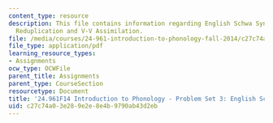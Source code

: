 ```yaml
---
content_type: resource
description: This file contains information regarding English Schwa Syncope / Gbe
  Reduplication and V-V Assimilation.
file: /media/courses/24-961-introduction-to-phonology-fall-2014/c27c74a03e289e2e8e4b9790ab43d2eb_MIT24_961F14_pset3.pdf
file_type: application/pdf
learning_resource_types:
- Assignments
ocw_type: OCWFile
parent_title: Assignments
parent_type: CourseSection
resourcetype: Document
title: '24.961F14 Introduction to Phonology - Problem Set 3: English Schwa Syncope'
uid: c27c74a0-3e28-9e2e-8e4b-9790ab43d2eb
---
```

